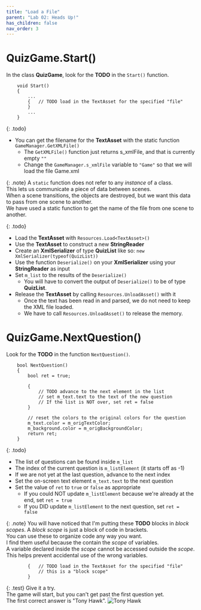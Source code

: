 ```yaml
---
title: "Load a File"
parent: "Lab 02: Heads Up!"
has_children: false
nav_order: 3
---
```


# QuizGame.Start()
In the class **QuizGame**, look for the **TODO** in the `Start()` function.
```
    void Start()
    {
        ...
        {   // TODO load in the TextAsset for the specified "file"
        }
        ...
    }
```

{: .todo}
* You can get the filename for the **TextAsset** with the static function `GameManager.GetXMLFile()`
    * The `GetXMLFile()` function just returns s_xmlFile, and that is currently empty `""`    
    * Change the `GameManager.s_xmlFile` variable to `"Game"` so that we will load the file Game.xml

{: .note}
A `static` function does not refer to any *instance* of a class.\
This lets us communicate a piece of data between scenes.\
When a scene transitions, the objects are destroyed, but we want this data to pass from one scene to another.\
We have used a static function to get the name of the file from one scene to another.

{: .todo}
* Load the **TextAsset** with `Resources.Load<TextAsset>()`
* Use the **TextAsset** to construct a new **StringReader**
* Create an **XmlSerializer** of type **QuizList** like so: `new XmlSerializer(typeof(QuizList))`
* Use the function `Deserialize()` on your **XmlSerializer** using your **StringReader** as input
* Set `m_list` to the results of the `Deserialize()`
    * You will have to convert the output of `Deserialize()` to be of type **QuizList**.
* Release the **TextAsset** by calling `Resources.UnloadAsset()` with it
    * Once the text has been read in and parsed, we do not need to keep the XML file loaded.
    * We have to call `Resources.UnloadAsset()` to release the memory.

# QuizGame.NextQuestion()
Look for the **TODO** in the function `NextQuestion()`.
```
    bool NextQuestion()
    {
        bool ret = true;

        {
            // TODO advance to the next element in the list
            // set m_text.text to the text of the new question
            // If the list is NOT over, set ret = false
        }

        // reset the colors to the original colors for the question
        m_text.color = m_origTextColor;
        m_background.color = m_origBackgroundColor;
        return ret;
    }
```

{: .todo}
* The list of questions can be found inside `m_list`
* The index of the current question is `m_listElement` (it starts off as -1)
* If we are not yet at the last question, advance to the next index
* Set the on-screen text element `m_text.text` to the next question
* Set the value of `ret` to `true` or `false` as appropriate
    * If you could NOT update `m_listElement` because we're already at the end, set `ret = true`
    * If you DID update `m_listElement` to the next question, set `ret = false`

{: .note}
You will have noticed that I'm putting these **TODO** blocks in *block scopes*.
A *block scope* is just a block of code in brackets.\
You can use these to organize code any way you want.\
I find them useful because the contain the *scope* of variables.\
A variable declared inside the *scope* cannot be accessed outside the *scope*.\
This helps prevent accidental use of the wrong variables.
```
        {   // TODO load in the TextAsset for the specified "file"
            // this is a "block scope"
        }
```

{: .test}
Give it a try.\
The game will start, but you can't get past the first question yet.\
The first correct answer is "Tony Hawk".
![Tony Hawk](images/lab02/tony_hawk.jpg "Tony Hawk")
